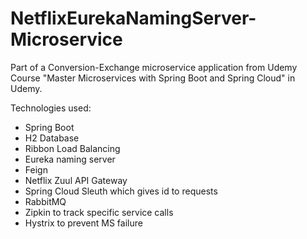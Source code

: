# NetflixEurekaNamingServer-Microservice
Part of a Conversion-Exchange microservice application from Udemy Course 
"Master Microservices with Spring Boot and Spring Cloud" in Udemy.

Technologies used:
- Spring Boot
- H2 Database
- Ribbon Load Balancing
- Eureka naming server
- Feign
- Netflix Zuul API Gateway
- Spring Cloud Sleuth which gives id to requests
- RabbitMQ
- Zipkin to track specific service calls
- Hystrix to prevent MS failure
